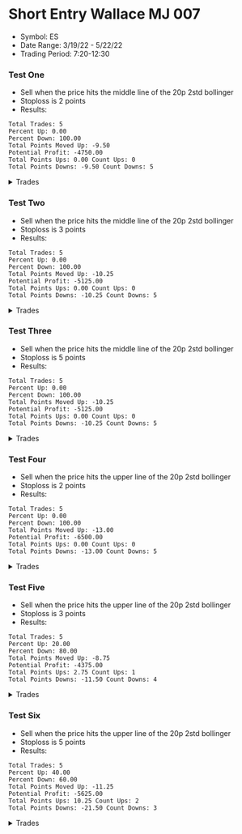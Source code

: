 # Short Entry Wallace MJ 007

- Symbol: ES
- Date Range: 3/19/22 - 5/22/22
- Trading Period: 7:20-12:30

### Test One

- Sell when the price hits the middle line of the 20p 2std bollinger
- Stoploss is 2 points
- Results:

```
Total Trades: 5
Percent Up: 0.00
Percent Down: 100.00
Total Points Moved Up: -9.50
Potential Profit: -4750.00
Total Points Ups: 0.00 Count Ups: 0
Total Points Downs: -9.50 Count Downs: 5
```

<details><summary>Trades</summary>

<code>In: 2022-03-29 11:16:00 Out: 2022-03-29 11:18:00 Total Move Up: -2.25</code> <br />
<code>In: 2022-04-04 08:34:00 Out: 2022-04-04 08:36:00 Total Move Up: -0.25</code> <br />
<code>In: 2022-04-13 08:36:00 Out: 2022-04-13 08:39:00 Total Move Up: -0.75</code> <br />
<code>In: 2022-04-20 07:58:00 Out: 2022-04-20 08:00:00 Total Move Up: -4.75</code> <br />
<code>In: 2022-05-17 09:49:00 Out: 2022-05-17 09:51:00 Total Move Up: -1.50</code> <br />

</details>

### Test Two

- Sell when the price hits the middle line of the 20p 2std bollinger
- Stoploss is 3 points
- Results:

```
Total Trades: 5
Percent Up: 0.00
Percent Down: 100.00
Total Points Moved Up: -10.25
Potential Profit: -5125.00
Total Points Ups: 0.00 Count Ups: 0
Total Points Downs: -10.25 Count Downs: 5
```

<details><summary>Trades</summary>

<code>In: 2022-03-29 11:16:00 Out: 2022-03-29 11:18:00 Total Move Up: -2.25</code> <br />
<code>In: 2022-04-04 08:34:00 Out: 2022-04-04 08:36:00 Total Move Up: -0.25</code> <br />
<code>In: 2022-04-13 08:36:00 Out: 2022-04-13 08:40:00 Total Move Up: -1.50</code> <br />
<code>In: 2022-04-20 07:58:00 Out: 2022-04-20 08:00:00 Total Move Up: -4.75</code> <br />
<code>In: 2022-05-17 09:49:00 Out: 2022-05-17 09:51:00 Total Move Up: -1.50</code> <br />

</details>

### Test Three

- Sell when the price hits the middle line of the 20p 2std bollinger
- Stoploss is 5 points
- Results:

```
Total Trades: 5
Percent Up: 0.00
Percent Down: 100.00
Total Points Moved Up: -10.25
Potential Profit: -5125.00
Total Points Ups: 0.00 Count Ups: 0
Total Points Downs: -10.25 Count Downs: 5
```

<details><summary>Trades</summary>

<code>In: 2022-03-29 11:16:00 Out: 2022-03-29 11:18:00 Total Move Up: -2.25</code> <br />
<code>In: 2022-04-04 08:34:00 Out: 2022-04-04 08:36:00 Total Move Up: -0.25</code> <br />
<code>In: 2022-04-13 08:36:00 Out: 2022-04-13 08:40:00 Total Move Up: -1.50</code> <br />
<code>In: 2022-04-20 07:58:00 Out: 2022-04-20 08:00:00 Total Move Up: -4.75</code> <br />
<code>In: 2022-05-17 09:49:00 Out: 2022-05-17 09:51:00 Total Move Up: -1.50</code> <br />

</details>

### Test Four

- Sell when the price hits the upper line of the 20p 2std bollinger
- Stoploss is 2 points
- Results:

```
Total Trades: 5
Percent Up: 0.00
Percent Down: 100.00
Total Points Moved Up: -13.00
Potential Profit: -6500.00
Total Points Ups: 0.00 Count Ups: 0
Total Points Downs: -13.00 Count Downs: 5
```

<details><summary>Trades</summary>

<code>In: 2022-03-29 11:16:00 Out: 2022-03-29 11:19:00 Total Move Up: -1.75</code> <br />
<code>In: 2022-04-04 08:34:00 Out: 2022-04-04 08:38:00 Total Move Up: -2.00</code> <br />
<code>In: 2022-04-13 08:36:00 Out: 2022-04-13 08:39:00 Total Move Up: -0.75</code> <br />
<code>In: 2022-04-20 07:58:00 Out: 2022-04-20 08:01:00 Total Move Up: -6.50</code> <br />
<code>In: 2022-05-17 09:49:00 Out: 2022-05-17 09:54:00 Total Move Up: -2.00</code> <br />

</details>

### Test Five

- Sell when the price hits the upper line of the 20p 2std bollinger
- Stoploss is 3 points
- Results:

```
Total Trades: 5
Percent Up: 20.00
Percent Down: 80.00
Total Points Moved Up: -8.75
Potential Profit: -4375.00
Total Points Ups: 2.75 Count Ups: 1
Total Points Downs: -11.50 Count Downs: 4
```

<details><summary>Trades</summary>

<code>In: 2022-03-29 11:16:00 Out: 2022-03-29 11:22:00 Total Move Up: -0.25</code> <br />
<code>In: 2022-04-04 08:34:00 Out: 2022-04-04 08:48:00 Total Move Up: 2.75</code> <br />
<code>In: 2022-04-13 08:36:00 Out: 2022-04-13 08:46:00 Total Move Up: -2.25</code> <br />
<code>In: 2022-04-20 07:58:00 Out: 2022-04-20 08:01:00 Total Move Up: -6.50</code> <br />
<code>In: 2022-05-17 09:49:00 Out: 2022-05-17 09:58:00 Total Move Up: -2.50</code> <br />

</details>

### Test Six

- Sell when the price hits the upper line of the 20p 2std bollinger
- Stoploss is 5 points
- Results:

```
Total Trades: 5
Percent Up: 40.00
Percent Down: 60.00
Total Points Moved Up: -11.25
Potential Profit: -5625.00
Total Points Ups: 10.25 Count Ups: 2
Total Points Downs: -21.50 Count Downs: 3
```

<details><summary>Trades</summary>

<code>In: 2022-03-29 11:16:00 Out: 2022-03-29 11:35:00 Total Move Up: 7.50</code> <br />
<code>In: 2022-04-04 08:34:00 Out: 2022-04-04 08:48:00 Total Move Up: 2.75</code> <br />
<code>In: 2022-04-13 08:36:00 Out: 2022-04-13 08:51:00 Total Move Up: -6.00</code> <br />
<code>In: 2022-04-20 07:58:00 Out: 2022-04-20 08:02:00 Total Move Up: -7.00</code> <br />
<code>In: 2022-05-17 09:49:00 Out: 2022-05-17 10:02:00 Total Move Up: -8.50</code> <br />

</details>
